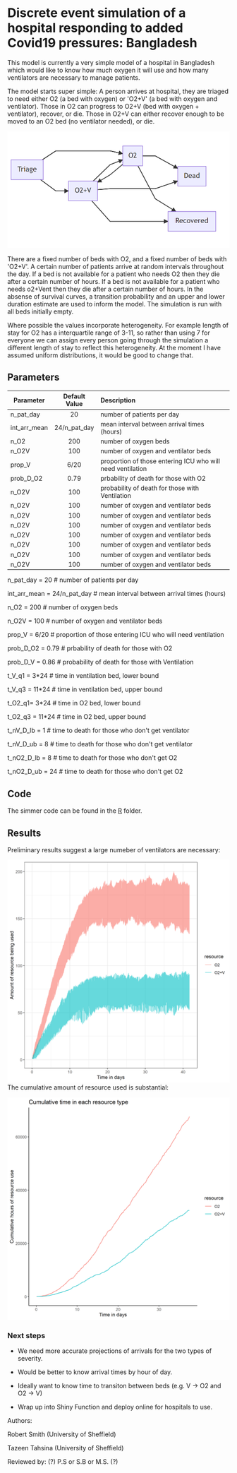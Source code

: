# Discrete event simulation of a hospital responding to added Covid19 pressures: Bangladesh

This model is currently a very simple model of a hospital in Bangladesh which would like to know how much oxygen it will use and how many ventilators are necessary to manage patients.

The model starts super simple:
A person arrives at hospital, they are triaged to need either O2 (a bed with oxygen) or 'O2+V' (a bed with oxygen and ventilator).
Those in O2 can progress to O2+V (bed with oxygen + ventilator), recover, or die.
Those in O2+V can either recover enough to be moved to an O2 bed (no ventilator needed), or die.

![PLOT 1](https://github.com/RobertASmith/covid_bangladesh/blob/master/outputs/concept_model.png)

There are a fixed number of beds with O2, and a fixed number of beds with 'O2+V'.
A certain number of patients arrive at random intervals throughout the day. 
If a bed is not available for a patient who needs O2 then they die after a certain number of hours. 
If a bed is not available for a patient who needs o2+Vent then they die after a certain number of hours.
In the absense of survival curves, a transition probability and an upper and lower duration estimate are used to inform the model.
The simulation is run with all beds initially empty.
 
Where possible the values incorporate heterogeneity. For example length of stay for O2 has a interquartile range of 3-11, so rather than using 7 for everyone we can assign every person going through the simulation a different length of stay to reflect this heterogeneity. At the moment I have assumed uniform distributions, it would be good to change that.

## Parameters

| Parameter     | Default Value | Description  |
| ------------- |:-------------:| :-----|
| n_pat_day   | 20  | number of patients per day |
| int_arr_mean  | 24/n_pat_day   |  mean interval between arrival times (hours) |
| n_O2 | 200   |    number of oxygen beds |
| n_O2V | 100   |    number of oxygen and ventilator beds |
| prop_V | 6/20   |    proportion of those entering ICU who will need ventilation |
| prob_D_O2 | 0.79   |    prbability of death for those with O2 |
| n_O2V | 100   |    probability of death for those with Ventilation |
| n_O2V | 100   |    number of oxygen and ventilator beds |
| n_O2V | 100   |    number of oxygen and ventilator beds |
| n_O2V | 100   |    number of oxygen and ventilator beds |
| n_O2V | 100   |    number of oxygen and ventilator beds |
| n_O2V | 100   |    number of oxygen and ventilator beds |
| n_O2V | 100   |    number of oxygen and ventilator beds |
| n_O2V | 100   |    number of oxygen and ventilator beds |



n_pat_day = 20   # number of patients per day

int_arr_mean = 24/n_pat_day # mean interval between arrival times (hours)

n_O2 = 200       # number of oxygen beds

n_O2V = 100       # number of oxygen and ventilator beds

prop_V = 6/20   # proportion of those entering ICU who will need ventilation

prob_D_O2 = 0.79 # prbability of death for those with O2

prob_D_V = 0.86  # probability of death for those with Ventilation

t_V_q1 = 3*24   # time in ventilation bed, lower bound

t_V_q3 = 11*24  # time in ventilation bed, upper bound

t_O2_q1= 3*24   # time in O2 bed, lower bound

t_O2_q3 = 11*24 # time in O2 bed, upper bound

t_nV_D_lb  = 1      # time to death for those who don't get ventilator

t_nV_D_ub  = 8      # time to death for those who don't get ventilator

t_nO2_D_lb = 8      # time to death for those who don't get O2

t_nO2_D_ub = 24      # time to death for those who don't get O2


## Code

The simmer code can be found in the [R](https://github.com/ScHARR-PHEDS/covid_bangladesh/tree/master/R) folder.

## Results

Preliminary results suggest a large numeber of ventilators are necessary:

![PLOT 1](https://github.com/RobertASmith/covid_bangladesh/blob/master/outputs/resource_use.png)
The cumulative amount of resource used is substantial:

![PLOT 1](https://github.com/RobertASmith/covid_bangladesh/blob/master/outputs/cum_resource_use.png)


### Next steps
  
  - We need more accurate projections of arrivals for the two types of severity.
  
  - Would be better to know arrival times by hour of day.
  
  - Ideally want to know time to transiton between beds (e.g. V -> O2 and O2 -> V)
  
  - Wrap up into Shiny Function and deploy online for hospitals to use.
 
 
Authors:

Robert Smith (University of Sheffield)

Tazeen Tahsina (University of Sheffield)


Reviewed by:
(?) P.S or S.B or M.S. (?)
